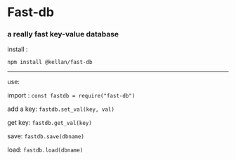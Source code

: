# Fast-db

### a really fast key-value database

install :

`npm install @kellan/fast-db`

----
use:

import :
`const fastdb = require("fast-db")`


add a key: `fastdb.set_val(key, val)`

get key: `fastdb.get_val(key)`

save: `fastdb.save(dbname)`

load: `fastdb.load(dbname)` 
